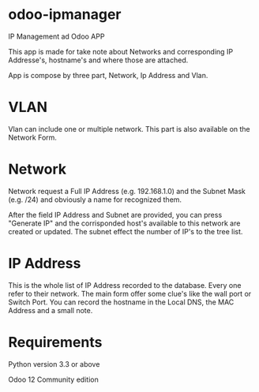 # odoo-ipmanager
IP Management ad Odoo APP

This app is made for take note about Networks and corresponding IP Addresse's, hostname's and where those are attached.

App is compose by three part, Network, Ip Address and Vlan.

# VLAN
Vlan can include one or multiple network. This part is also available on the Network Form.

# Network
Network request a Full IP Address (e.g. 192.168.1.0) and the Subnet Mask (e.g. /24) and obviously a name for recognized them.

After the field IP Address and Subnet are provided, you can press "Generate IP" and the corrisponded host's available to this network are created or updated. The subnet effect the number of IP's to the tree list.

# IP Address
This is the whole list of IP Address recorded to the database. Every one refer to their network. The main form offer some clue's like the wall port or Switch Port. You can record the hostname in the Local DNS, the MAC Address and a small note.

# Requirements

Python version 3.3 or above

Odoo 12 Community edition
